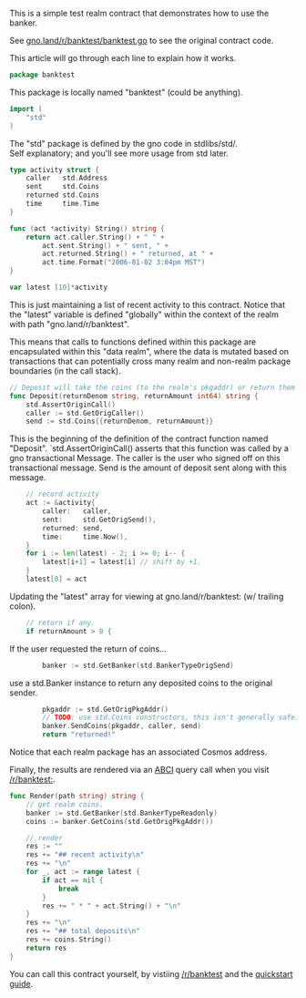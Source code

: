 This is a simple test realm contract that demonstrates how to use the banker.

See [gno.land/r/banktest/banktest.go](/r/banktest/banktest.go) to see the original contract code.

This article will go through each line to explain how it works.

```go
package banktest
```

This package is locally named "banktest" (could be anything).

```go
import (
    "std"
)
```

The "std" package is defined by the gno code in stdlibs/std/. </br>
Self explanatory; and you'll see more usage from std later.

```go
type activity struct {
    caller   std.Address
    sent     std.Coins
    returned std.Coins
    time     time.Time
}

func (act *activity) String() string {
    return act.caller.String() + " " +
        act.sent.String() + " sent, " +
        act.returned.String() + " returned, at " +
        act.time.Format("2006-01-02 3:04pm MST")
}

var latest [10]*activity
```

This is just maintaining a list of recent activity to this contract.
Notice that the "latest" variable is defined "globally" within
the context of the realm with path "gno.land/r/banktest".

This means that calls to functions defined within this package
are encapsulated within this "data realm", where the data is
mutated based on transactions that can potentially cross many
realm and non-realm package boundaries (in the call stack).

```go
// Deposit will take the coins (to the realm's pkgaddr) or return them to user.
func Deposit(returnDenom string, returnAmount int64) string {
    std.AssertOriginCall()
    caller := std.GetOrigCaller()
    send := std.Coins{{returnDenom, returnAmount}}
```

This is the beginning of the definition of the contract function named
"Deposit".  `std.AssertOriginCall() asserts that this function was called by a
gno transactional Message. The caller is the user who signed off on this
transactional message. Send is the amount of deposit sent along with this
message.

```go
    // record activity
    act := &activity{
        caller:   caller,
        sent:     std.GetOrigSend(),
        returned: send,
        time:     time.Now(),
    }
    for i := len(latest) - 2; i >= 0; i-- {
        latest[i+1] = latest[i] // shift by +1.
    }
    latest[0] = act
```

Updating the "latest" array for viewing at gno.land/r/banktest: (w/ trailing colon).

```go
    // return if any.
    if returnAmount > 0 {
```

If the user requested the return of coins...

```go
        banker := std.GetBanker(std.BankerTypeOrigSend)
```

use a std.Banker instance to return any deposited coins to the original sender.

```go
        pkgaddr := std.GetOrigPkgAddr()
        // TODO: use std.Coins constructors, this isn't generally safe.
        banker.SendCoins(pkgaddr, caller, send)
        return "returned!"
```

Notice that each realm package has an associated Cosmos address.


Finally, the results are rendered via an [ABCI](https://github.com/gnolang/gno/blob/master/tm2/pkg/bft/abci/README.md) query call when you visit [/r/banktest:](/r/banktest:).

```go
func Render(path string) string {
    // get realm coins.
    banker := std.GetBanker(std.BankerTypeReadonly)
    coins := banker.GetCoins(std.GetOrigPkgAddr())

    // render
    res := ""
    res += "## recent activity\n"
    res += "\n"
    for _, act := range latest {
        if act == nil {
            break
        }
        res += " * " + act.String() + "\n"
    }
    res += "\n"
    res += "## total deposits\n"
    res += coins.String()
    return res
}
```

You can call this contract yourself, by vistiing [/r/banktest](/r/banktest) and the [quickstart guide](/r/boards:gnolang/4).
